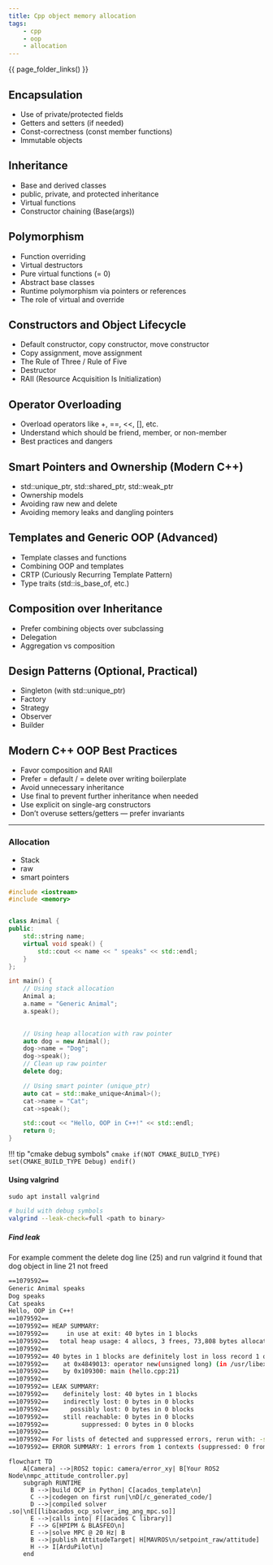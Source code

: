 ```yaml
---
title: Cpp object memory allocation
tags:
    - cpp
    - oop
    - allocation
---
```


{{ page_folder_links() }}


## Encapsulation
- Use of private/protected fields
- Getters and setters (if needed)
- Const-correctness (const member functions)
- Immutable objects

## Inheritance
- Base and derived classes
- public, private, and protected inheritance
- Virtual functions
- Constructor chaining (Base(args))

## Polymorphism
- Function overriding
- Virtual destructors
- Pure virtual functions (= 0)
- Abstract base classes
- Runtime polymorphism via pointers or references
- The role of virtual and override

## Constructors and Object Lifecycle
- Default constructor, copy constructor, move constructor
- Copy assignment, move assignment
- The Rule of Three / Rule of Five
- Destructor
- RAII (Resource Acquisition Is Initialization)

## Operator Overloading
- Overload operators like +, ==, <<, [], etc.
- Understand which should be friend, member, or non-member
- Best practices and dangers

## Smart Pointers and Ownership (Modern C++)
- std::unique_ptr, std::shared_ptr, std::weak_ptr
- Ownership models
- Avoiding raw new and delete
- Avoiding memory leaks and dangling pointers

## Templates and Generic OOP (Advanced)
- Template classes and functions
- Combining OOP and templates
- CRTP (Curiously Recurring Template Pattern)
- Type traits (std::is_base_of, etc.)

## Composition over Inheritance
- Prefer combining objects over subclassing
- Delegation
- Aggregation vs composition


## Design Patterns (Optional, Practical)
- Singleton (with std::unique_ptr)
- Factory
- Strategy
- Observer
- Builder


## Modern C++ OOP Best Practices
- Favor composition and RAII
- Prefer = default / = delete over writing boilerplate
- Avoid unnecessary inheritance
- Use final to prevent further inheritance when needed
- Use explicit on single-arg constructors
- Don’t overuse setters/getters — prefer invariants

---

### Allocation
- Stack
- raw
- smart pointers

```cpp
#include <iostream>
#include <memory>


class Animal {
public:
    std::string name;
    virtual void speak() {
        std::cout << name << " speaks" << std::endl;
    }
};

int main() {
    // Using stack allocation
    Animal a;
    a.name = "Generic Animal";
    a.speak();

    
    // Using heap allocation with raw pointer
    auto dog = new Animal();
    dog->name = "Dog";
    dog->speak();
    // Clean up raw pointer
    delete dog;

    // Using smart pointer (unique_ptr)
    auto cat = std::make_unique<Animal>();
    cat->name = "Cat";
    cat->speak();

    std::cout << "Hello, OOP in C++!" << std::endl;
    return 0;
}
```

!!! tip "cmake debug symbols"
    ```cmake
    if(NOT CMAKE_BUILD_TYPE)
        set(CMAKE_BUILD_TYPE Debug)
    endif()
    ```


#### Using valgrind
     
```
sudo apt install valgrind
```

```bash title="minimal usage"
# build with debug symbols
valgrind --leak-check=full <path to binary>
```


##### Find leak 
For example comment the delete dog line (25) and run valgrind it found that dog object in line 21 not freed

```bash
==1079592== 
Generic Animal speaks
Dog speaks
Cat speaks
Hello, OOP in C++!
==1079592== 
==1079592== HEAP SUMMARY:
==1079592==     in use at exit: 40 bytes in 1 blocks
==1079592==   total heap usage: 4 allocs, 3 frees, 73,808 bytes allocated
==1079592== 
==1079592== 40 bytes in 1 blocks are definitely lost in loss record 1 of 1
==1079592==    at 0x4849013: operator new(unsigned long) (in /usr/libexec/valgrind/vgpreload_memcheck-amd64-linux.so)
==1079592==    by 0x109300: main (hello.cpp:21)
==1079592== 
==1079592== LEAK SUMMARY:
==1079592==    definitely lost: 40 bytes in 1 blocks
==1079592==    indirectly lost: 0 bytes in 0 blocks
==1079592==      possibly lost: 0 bytes in 0 blocks
==1079592==    still reachable: 0 bytes in 0 blocks
==1079592==         suppressed: 0 bytes in 0 blocks
==1079592== 
==1079592== For lists of detected and suppressed errors, rerun with: -s
==1079592== ERROR SUMMARY: 1 errors from 1 contexts (suppressed: 0 from 0)
```


```mermaid
flowchart TD
    A[Camera] -->|ROS2 topic: camera/error_xy| B[Your ROS2 Node\nmpc_attitude_controller.py]
    subgraph RUNTIME
      B -->|build OCP in Python| C[acados_template\n]
      C -->|codegen on first run|\nD[/c_generated_code/]
      D -->|compiled solver .so|\nE[[libacados_ocp_solver_img_ang_mpc.so]]
      E -->|calls into| F[[acados C library]]
      F --> G[HPIPM & BLASFEO\n]
      E -->|solve MPC @ 20 Hz| B
      B -->|publish AttitudeTarget| H[MAVROS\n/setpoint_raw/attitude]
      H --> I[ArduPilot\n]
    end
```
